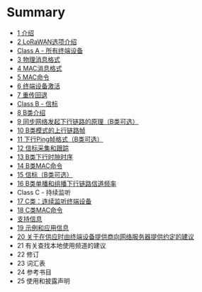 # Summary

* [1 介绍](README.md)
* [2 LoRaWAN选项介绍](chapter1.md)
* [Class A - 所有终端设备](class-a-suo-you-zhong-duan-she-bei.md)
* [3 物理消息格式](wu-li-xiao-xi-ge-shi.md)
* [4 MAC消息格式](macxiao-xi-ge-shi.md)
* [5 MAC命令](macming-ling.md)
* [6 终端设备激活](zhong-duan-she-bei-ji-huo.md)
* [7 重传回退](zhong-chuan-hui-tui.md)
* [Class B - 信标](class-b-xin-biao.md)
* [8 B类介绍](blei-jie-shao.md)
* [9 同步网络发起下行链路的原理（B类可选）](9-tong-bu-wang-luo-fa-qi-xia-xing-lian-lu-de-yuan-li.md)
* [10 B类模式的上行链路帧](10-blei-mo-shi-de-shang-xing-lian-lu-zheng.md)
* [11 下行Ping帧格式（B类可选）](11-xia-xing-ping-zheng-ge-shi-ff08-b-lei-xuan-xiang-ff09.md)
* [12 信标采集和跟踪](12-xin-biao-cai-ji-he-gen-zong.md)
* [13 B类下行时隙时序](13-blei-xia-xing-shi-xi-shi-xu.md)
* [14 B类MAC命令](14-blei-mac-ming-ling.md)
* [15 信标（B类可选）](15-xin-biao-ff08-b-lei-xuan-xiang-ff09.md)
* [16 B类单播和组播下行链路信道频率](16-blei-dan-bo-he-duo-bo-xia-xing-lian-lu-xin-dao-pin-lv.md)
* Class C - 持续监听
* [17 C类：连续监听终端设备](17-clei-ff1a-lian-xu-jian-ting-zhong-duan-she-bei.md)
* [18 C类MAC命令](18-clei-mac-ming-ling.md)
* [支持信息](zhi-chi-xin-xi.md)
* [19 示例和应用信息](19-shi-li-he-ying-yong-xin-xi.md)
* [20 关于在供应时由终端设备提供商向网络服务器提供约定的建议](20-guan-yu-zai-gong-ying-shi-you-zhong-duan-she-bei-ti-gong-shang-xiang-wang-luo-fu-wu-qi-ti-gong-he-tong-de-jian-yi.md)
* 21 有关查找本地使用频道的建议
* 22 修订
* 23 词汇表
* 24 参考书目
* 25 使用和披露声明

